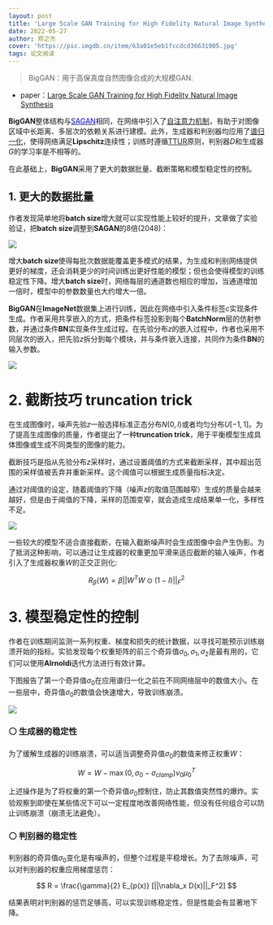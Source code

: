 ```yaml
---
layout: post
title: 'Large Scale GAN Training for High Fidelity Natural Image Synthesis'
date: 2022-05-27
author: 郑之杰
cover: 'https://pic.imgdb.cn/item/63a01e5eb1fccdcd36631905.jpg'
tags: 论文阅读
---
```


> BigGAN：用于高保真度自然图像合成的大规模GAN.

- paper：[Large Scale GAN Training for High Fidelity Natural Image Synthesis](https://arxiv.org/abs/1809.11096)

**BigGAN**整体结构与[<font color=Blue>SAGAN</font>](https://0809zheng.github.io/2022/05/25/sagan.html)相同，在网络中引入了[自注意力机制](https://0809zheng.github.io/2020/11/21/SAinCNN.html)，有助于对图像区域中长距离、多层次的依赖关系进行建模。此外，生成器和判别器均应用了[谱归一化](https://0809zheng.github.io/2022/02/08/sngan.html)，使得网络满足**Lipschitz**连续性；训练时遵循[TTUR](https://0809zheng.github.io/2022/03/24/ttur.html)原则，判别器$D$和生成器$G$的学习率是不相等的。

在此基础上，**BigGAN**采用了更大的数据批量、截断策略和模型稳定性的控制。

## 1. 更大的数据批量

作者发现简单地将**batch size**增大就可以实现性能上较好的提升，文章做了实验验证，把**batch size**调整到**SAGAN**的$8$倍($2048$)：

![](https://pic.imgdb.cn/item/63a02dcfb1fccdcd3681c554.jpg)

增大**batch size**使得每批次数据能覆盖更多模式的结果，为生成和判别网络提供更好的梯度，还会消耗更少的时间训练出更好性能的模型；但也会使得模型的训练稳定性下降。增大**batch size**时，网络每层的通道数也相应的增加，当通道增加一倍时，模型中的参数数量也大约增大一倍。

**BigGAN**在**ImageNet**数据集上进行训练，因此在网络中引入条件标签$c$实现条件生成。作者采用共享嵌入的方式，把条件标签投影到每个**BatchNorm**层的仿射参数，并通过条件**BN**实现条件生成过程。在先验分布$z$的嵌入过程中，作者也采用不同层次的嵌入，把先验$z$拆分到每个模块，并与条件嵌入连接，共同作为条件**BN**的输入参数。

![](https://pic.imgdb.cn/item/63a02f4ab1fccdcd368500fa.jpg)

# 2. 截断技巧 truncation trick

在生成图像时，噪声先验$z$一般选择标准正态分布$N(0,I)$或者均匀分布$U[−1,1]$。为了提高生成图像的质量，作者提出了一种**truncation trick**，用于平衡模型生成具体图像或生成不同类型的图像的能力。

截断技巧是指从先验分布$z$采样时，通过设置阈值的方式来截断采样，其中超出范围的采样值被丢弃并重新采样。这个阈值可以根据生成质量指标决定。

通过对阈值的设定，随着阈值的下降（噪声$z$的取值范围越窄）生成的质量会越来越好，但是由于阈值的下降，采样的范围变窄，就会造成生成结果单一化，多样性不足。

![](https://pic.downk.cc/item/5ed868d3c2a9a83be5ba48c5.jpg)

一些较大的模型不适合直接截断，在输入截断噪声时会生成图像中会产生伪影。为了抵消这种影响，可以通过让生成器的权重更加平滑来适应截断的输入噪声，作者引入了生成器权重$W$的正交正则化:

$$ R_{\beta}(W) = \beta ||W^TW\odot (1-I)||_F^2 $$

# 3. 模型稳定性的控制

作者在训练期间监测一系列权重、梯度和损失的统计数据，以寻找可能预示训练崩溃开始的指标。实验发现每个权重矩阵的前三个奇异值$σ_0,σ_1,σ_2$是最有用的，它们可以使用**Alrnoldi**迭代方法进行有效计算。

下图报告了第一个奇异值$σ_0$在应用谱归一化之前在不同网络层中的数值大小。在一些层中，奇异值$σ_0$的数值会快速增大，导致训练崩溃。

![](https://pic.imgdb.cn/item/63a041bfb1fccdcd36a85c81.jpg)

### ⚪ 生成器的稳定性

为了缓解生成器的训练崩溃，可以适当调整奇异值$σ_0$的数值来修正权重$W$：

$$ W = W - \max(0, \sigma_0-\sigma_{clamp})\nu_0\mu_0^T $$

上述操作是为了将权重的第一个奇异值$σ_0$控制住，防止其数值突然性的爆炸。实验观察到即使在某些情况下可以一定程度地改善网络性能，但没有任何组合可以防止训练崩溃（崩溃无法避免）。

### ⚪ 判别器的稳定性

判别器的奇异值$σ_0$变化是有噪声的，但整个过程是平稳增长。为了去除噪声，可以对判别器的权重应用梯度惩罚：

$$ R = \frac{\gamma}{2} E_{p(x)} [||\nabla_x D(x)||_F^2] $$

结果表明对判别器的惩罚足够高，可以实现训练稳定性，但是性能会有显著地下降。